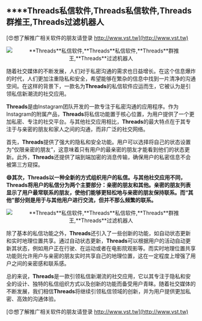 ## ****Threads**私信软件,**Threads**私信软件,**Threads**群推王,**Threads**过滤机器人**

[😍想了解推广相关软件的朋友请登录 http://www.vst.tw](http://www.vst.tw)

 <center><img src="https://vst.tw/MP4/tuiguang/png/3.png" alt="**Threads**私信软件,**Threads**私信软件,**Threads**群推王,**Threads**过滤机器人"></center>

随着社交媒体的不断发展，人们对于私密沟通的需求也日益增长。在这个信息爆炸的时代，人们更加注重隐私和安全，希望能够在繁杂的信息中找到一片清净的沟通空间。在这样的背景下，一款名为**Threads**的私信软件应运而生，它被认为是引领私信新潮流的社交应用。

**Threads**是由Instagram团队开发的一款专注于私密沟通的应用程序。作为Instagram的附属产品，**Threads**将私信功能置于核心位置，为用户提供了一个更加私密、专注的社交平台。与其他社交应用相比，**Threads**的最大特点在于其专注于与亲密的朋友和家人之间的沟通，而非广泛的社交网络。

首先，**Threads**提供了强大的隐私和安全功能。用户可以选择将自己的状态设置为“仅限亲密的朋友”，这意味着只有用户的最亲密的朋友才能看到他们的状态更新。此外，**Threads**还提供了端到端加密的消息传输，确保用户的私密信息不会被第三方窥探。

**😄其次，**Threads**以一种全新的方式组织用户的私信。与其他社交应用不同，**Threads**将用户的私信分为两个主要部分：亲密的朋友和其他。亲密的朋友列表显示了用户最常联系的朋友，使他们能够更轻松地与亲密的朋友保持联系。而“其他”部分则是用于与其他用户进行交流，但并不那么频繁的联系。**

 <center><img src="https://vst.tw/MP4/tuiguang/png/3.png" alt="**Threads**私信软件,**Threads**私信软件,**Threads**群推王,**Threads**过滤机器人"></center>

除了基本的私信功能之外，**Threads**还引入了一些创新的功能，如自动状态更新和实时地理位置共享。通过自动状态更新，**Threads**可以根据用户的活动自动更新其状态，例如用户正在行驶、在运动或者在电影院观影等。而实时地理位置共享功能则允许用户与亲密的朋友实时共享自己的地理位置，这在一定程度上增强了用户之间的亲密感和联系感。

总的来说，**Threads**是一款引领私信新潮流的社交应用，它以其专注于隐私和安全的设计、独特的私信组织方式以及创新的功能而备受用户青睐。随着社交媒体的不断发展，我们相信**Threads**将继续引领私信领域的创新，并为用户提供更加私密、高效的沟通体验。

[😍想了解推广相关软件的朋友请登录 http://www.vst.tw](http://www.vst.tw)



